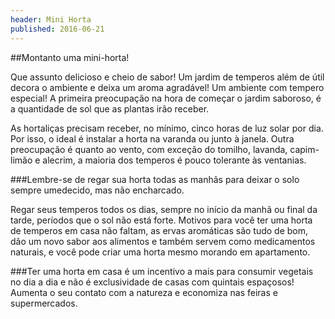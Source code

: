 ```yaml
---
header: Mini Horta 
published: 2016-06-21
---
```



##Montanto uma mini-horta!

Que assunto delicioso e cheio de sabor!
Um jardim de temperos além de útil decora o ambiente e deixa um aroma agradável!
Um ambiente com tempero especial!
A primeira preocupação na hora de começar o jardim saboroso, é a quantidade de sol que as plantas irão receber.

As hortaliças precisam receber, no mínimo, cinco horas de luz solar por dia. Por isso, o ideal é instalar a horta na varanda ou junto à janela. Outra preocupação é quanto ao vento, com exceção do tomilho, lavanda, capim-limão e alecrim, a maioria dos temperos é pouco tolerante às ventanias.

###Lembre-se de regar sua horta todas as manhãs para deixar o solo sempre umedecido, mas não encharcado.

Regar seus temperos todos os dias, sempre no início da manhã ou final da tarde, períodos que o sol não está forte.
Motivos para você ter uma horta de temperos em casa não faltam, as ervas aromáticas são tudo de bom, dão um novo sabor aos alimentos e também servem como medicamentos naturais, e você pode criar uma horta mesmo morando em apartamento.


###Ter uma horta em casa é um incentivo a mais para consumir vegetais no dia a dia e não é exclusividade de casas com quintais espaçosos! Aumenta o seu contato com a natureza e economiza nas feiras e supermercados.
